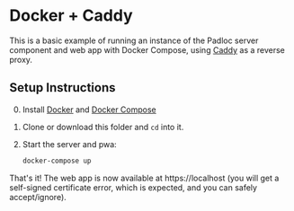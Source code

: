 # Docker + Caddy

This is a basic example of running an instance of the Padloc server component
and web app with Docker Compose, using [Caddy](https://caddyserver.com/) as a
reverse proxy.

## Setup Instructions

0. Install [Docker](https://docs.docker.com/get-docker/) and
   [Docker Compose](https://docs.docker.com/compose/install/)
1. Clone or download this folder and `cd` into it.
2. Start the server and pwa:

    ```sh
    docker-compose up
    ```

That's it! The web app is now available at https://localhost (you will get a self-signed certificate error, which is expected, and you can safely accept/ignore).
